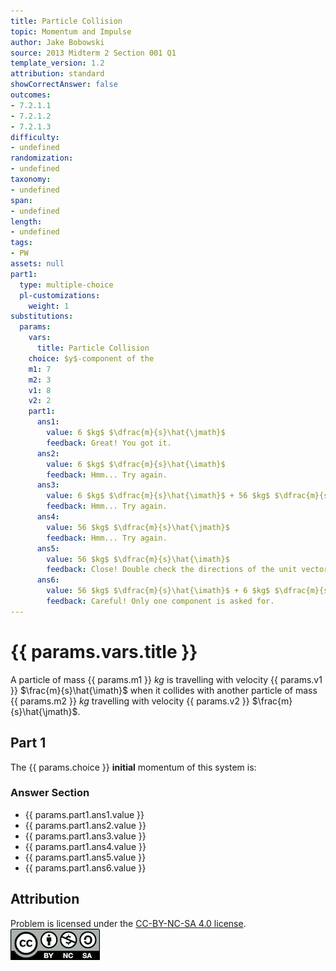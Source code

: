 ```yaml
---
title: Particle Collision
topic: Momentum and Impulse
author: Jake Bobowski
source: 2013 Midterm 2 Section 001 Q1
template_version: 1.2
attribution: standard
showCorrectAnswer: false
outcomes:
- 7.2.1.1
- 7.2.1.2
- 7.2.1.3
difficulty:
- undefined
randomization:
- undefined
taxonomy:
- undefined
span:
- undefined
length:
- undefined
tags:
- PW
assets: null
part1:
  type: multiple-choice
  pl-customizations:
    weight: 1
substitutions:
  params:
    vars:
      title: Particle Collision
    choice: $y$-component of the
    m1: 7
    m2: 3
    v1: 8
    v2: 2
    part1:
      ans1:
        value: 6 $kg$ $\dfrac{m}{s}\hat{\jmath}$
        feedback: Great! You got it.
      ans2:
        value: 6 $kg$ $\dfrac{m}{s}\hat{\imath}$
        feedback: Hmm... Try again.
      ans3:
        value: 6 $kg$ $\dfrac{m}{s}\hat{\imath}$ + 56 $kg$ $\dfrac{m}{s}\hat{\jmath}$
        feedback: Hmm... Try again.
      ans4:
        value: 56 $kg$ $\dfrac{m}{s}\hat{\jmath}$
        feedback: Hmm... Try again.
      ans5:
        value: 56 $kg$ $\dfrac{m}{s}\hat{\imath}$
        feedback: Close! Double check the directions of the unit vectors.
      ans6:
        value: 56 $kg$ $\dfrac{m}{s}\hat{\imath}$ + 6 $kg$ $\dfrac{m}{s}\hat{\jmath}$
        feedback: Careful! Only one component is asked for.
---
```

# {{ params.vars.title }}
A particle of mass {{ params.m1 }} $kg$ is travelling with velocity {{ params.v1 }} $\frac{m}{s}\hat{\imath}$ when it collides with another particle of mass {{ params.m2 }} $kg$ travelling with velocity {{ params.v2 }} $\frac{m}{s}\hat{\jmath}$.

## Part 1

The {{ params.choice }} **initial** momentum of this system is:

### Answer Section

- {{ params.part1.ans1.value }}
- {{ params.part1.ans2.value }}
- {{ params.part1.ans3.value }}
- {{ params.part1.ans4.value }}
- {{ params.part1.ans5.value }}
- {{ params.part1.ans6.value }}

## Attribution

Problem is licensed under the [CC-BY-NC-SA 4.0 license](https://creativecommons.org/licenses/by-nc-sa/4.0/).<br> ![The Creative Commons 4.0 license requiring attribution-BY, non-commercial-NC, and share-alike-SA license.](https://raw.githubusercontent.com/firasm/bits/master/by-nc-sa.png)